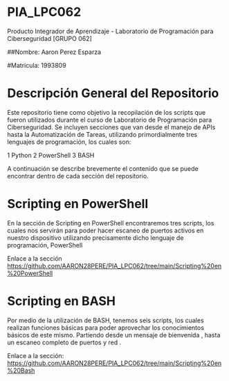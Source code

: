 # PIA_LPC062
Producto Integrador de Aprendizaje - Laboratorio de Programación para Ciberseguridad [GRUPO 062] 

##Nombre: Aaron Perez Esparza

#Matricula: 1993809

# Descripción General del Repositorio
Este repositorio tiene como objetivo la recopilación de los scripts que fueron utilizados durante el curso de Laboratorio de Programación para Ciberseguridad. Se incluyen secciones que van desde el manejo de APIs hasta la Automatización de Tareas, utilizando primordialmente tres lenguajes de programación, los cuales son:

1 Python 2 PowerShell 3 BASH

A continuación se describe brevemente el contenido que se puede encontrar dentro de cada sección del repositorio.
#  Scripting en PowerShell 
En la sección de Scripting en PowerShell encontraremos tres scripts, los cuales nos servirán para poder hacer escaneo de puertos activos en nuestro dispositivo utilizando precisamente dicho lenguaje de programación, PowerShell

Enlace a la sección https://github.com/AARON28PERE/PIA_LPC062/tree/main/Scripting%20en%20PowerShell

# Scripting en BASH
Por medio de la utilización de BASH, tenemos seis scripts, los cuales realizan funciones básicas para poder aprovechar los conocimientos básicos de este mismo. Partiendo desde un mensaje de bienvenida , hasta un escaneo completo de puertos y red .

Enlace a la sección: https://github.com/AARON28PERE/PIA_LPC062/tree/main/Scripting%20en%20Bash

